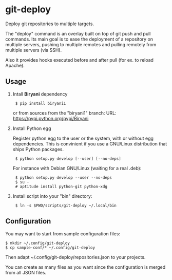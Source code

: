 git-deploy
==========

Deploy git repositories to multiple targets.

The "deploy" command is an overlay built on top of git push and pull commands.
Its main goal is to ease the deployment of a repository on multiple servers, pushing to multiple remotes and pulling
remotely from multiple servers (via SSH).

Also it provides hooks executed before and after pull (for ex. to reload Apache).


Usage
-----


1. Intall **Biryani** dependency

        $ pip install biryani1

    or from sources from the "biryani1" branch:
    URL: https://pypi.python.org/pypi/Biryani
    
2. Install Python egg

    Register python egg to the user or the system, with or without egg dependencies.
    This is convinient if you use a GNU/Linux distribution that ships Python packages.

        $ python setup.py develop [--user] [--no-deps]

    For instance with Debian GNU/Linux (waiting for a real .deb):
    
        $ python setup.py develop --user --no-deps
        $ su -
        # aptitude install python-git python-xdg
    
3. Install script into your "bin" directory:
    
        $ ln -s $PWD/scripts/git-deploy ~/.local/bin
    

Configuration
-------------

You may want to start from sample configuration files:

    $ mkdir ~/.config/git-deploy
    $ cp sample-conf/* ~/.config/git-deploy

Then adapt ~/.config/git-deploy/repositories.json to your projects.

You can create as many files as you want since the configuration is merged from all JSON files.
